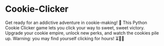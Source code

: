 # Cookie-Clicker
Get ready for an addictive adventure in cookie-making! 🍪 This Python Cookie Clicker game lets you click your way to sweet, sweet victory. Upgrade your cookie empire, unlock new perks, and watch the cookies pile up. Warning: you may find yourself clicking for hours! ⏳🍪💥
